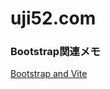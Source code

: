 # uji52.com




### Bootstrap関連メモ

[Bootstrap and Vite](https://getbootstrap.jp/docs/5.3/getting-started/vite)
